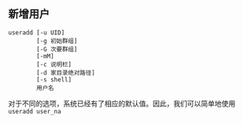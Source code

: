 ## 新增用户
    useradd [-u UID] 
            [-g 初始群组] 
            [-G 次要群组] 
            [-mM] 
            [-c 说明栏] 
            [-d 家目录绝对路径] 
            [-s shell] 
            用户名
            
对于不同的选项，系统已经有了相应的默认值。因此，我们可以简单地使用```useradd user_na```